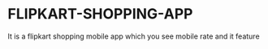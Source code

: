 # FLIPKART-SHOPPING-APP
It is a flipkart shopping mobile app which you see mobile rate and it feature 
